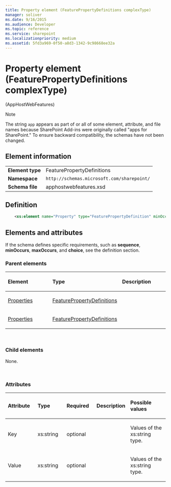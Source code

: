 ```yaml
---
title: Property element (FeaturePropertyDefinitions complexType)
manager: soliver
ms.date: 9/16/2015
ms.audience: Developer
ms.topic: reference
ms.service: sharepoint
ms.localizationpriority: medium
ms.assetid: 5fd3a969-0f50-a8d3-1342-9c98668ee32a
---
```


# Property element (FeaturePropertyDefinitions complexType) 

(AppHostWebFeatures)

> [!NOTE] 
> The string `app` appears as part of or all of some element, attribute, and file names because SharePoint Add-ins were originally called "apps for SharePoint." To ensure backward compatibility, the schemas have not been changed. 

## Element information

|   |   |
|---|---|
| **Element type**  | FeaturePropertyDefinitions |
| **Namespace**  | `http://schemas.microsoft.com/sharepoint/` |
| **Schema file**  | apphostwebfeatures.xsd |

## Definition 

```XML
    <xs:element name="Property" type="FeaturePropertyDefinition" minOccurs="0" maxOccurs="unbounded"></xs:element>
```

## Elements and attributes

If the schema defines specific requirements, such as **sequence**, **minOccurs**, **maxOccurs**, and **choice**, see the definition section.


### Parent elements

<table>
<colgroup>
<col width="33%" />
<col width="33%" />
<col width="33%" />
</colgroup>
<thead>
<tr class="header">
<th align="left"><p>Element</p></th>
<th align="left"><p>Type</p></th>
<th align="left"><p>Description</p></th>
</tr>
</thead>
<tbody>
<tr class="odd">
<td align="left"><p><a href="properties-element-featuretemplatereference-complextypeapphostwebfeatures.md">Properties</a></p></td>
<td align="left"><p><a href="featurepropertydefinitions-complextype-apphostwebfeatures.md">FeaturePropertyDefinitions</a></p></td>
<td align="left"><p></p></td>
</tr>
<tr class="even">
<td align="left"><p><a href="properties-element-featuredefinition-complextypeapphostwebfeatures.md">Properties</a></p></td>
<td align="left"><p><a href="featurepropertydefinitions-complextype-apphostwebfeatures.md">FeaturePropertyDefinitions</a></p></td>
<td align="left"><p></p></td>
</tr>
</tbody>
</table>

<br/> 

### Child elements

None.

<br/> 

### Attributes

<table>
<colgroup>
<col width="20%" />
<col width="20%" />
<col width="20%" />
<col width="10%" />
<col width="30%" />
</colgroup>
<thead>
<tr class="header">
<th align="left"><p>Attribute</p></th>
<th align="left"><p>Type</p></th>
<th align="left"><p>Required</p></th>
<th align="left"><p>Description</p></th>
<th align="left"><p>Possible values</p></th>
</tr>
</thead>
<tbody>
<tr class="odd">
<td align="left"><p>Key</p></td>
<td align="left"><p>xs:string</p></td>
<td align="left"><p>optional</p></td>
<td align="left"><p></p></td>
<td align="left"><p>Values of the xs:string type.</p></td>
</tr>
<tr class="even">
<td align="left"><p>Value</p></td>
<td align="left"><p>xs:string</p></td>
<td align="left"><p>optional</p></td>
<td align="left"><p></p></td>
<td align="left"><p>Values of the xs:string type.</p></td>
</tr>
</tbody>
</table>

<br/> 

<br/> 








